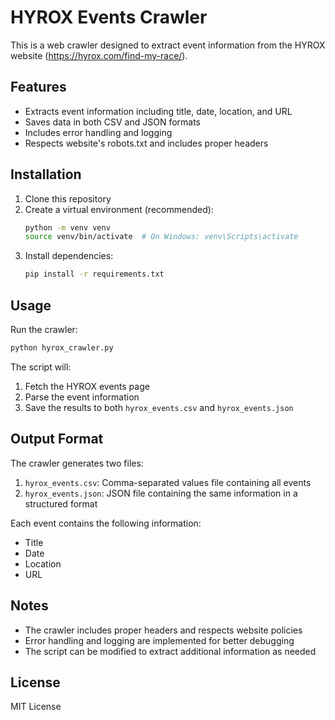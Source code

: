 # HYROX Events Crawler

This is a web crawler designed to extract event information from the HYROX website (https://hyrox.com/find-my-race/).

## Features

- Extracts event information including title, date, location, and URL
- Saves data in both CSV and JSON formats
- Includes error handling and logging
- Respects website's robots.txt and includes proper headers

## Installation

1. Clone this repository
2. Create a virtual environment (recommended):
   ```bash
   python -m venv venv
   source venv/bin/activate  # On Windows: venv\Scripts\activate
   ```
3. Install dependencies:
   ```bash
   pip install -r requirements.txt
   ```

## Usage

Run the crawler:
```bash
python hyrox_crawler.py
```

The script will:
1. Fetch the HYROX events page
2. Parse the event information
3. Save the results to both `hyrox_events.csv` and `hyrox_events.json`

## Output Format

The crawler generates two files:

1. `hyrox_events.csv`: Comma-separated values file containing all events
2. `hyrox_events.json`: JSON file containing the same information in a structured format

Each event contains the following information:
- Title
- Date
- Location
- URL

## Notes

- The crawler includes proper headers and respects website policies
- Error handling and logging are implemented for better debugging
- The script can be modified to extract additional information as needed

## License

MIT License 